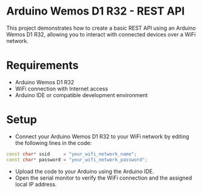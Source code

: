 ﻿# Arduino Wemos D1 R32 - REST API
 This project demonstrates how to create a basic REST API using an Arduino Wemos D1 R32, allowing you to interact with connected devices over a WiFi network.
 
# Requirements
- Arduino Wemos D1 R32
- WiFi connection with Internet access
- Arduino IDE or compatible development environment

# Setup
- Connect your Arduino Wemos D1 R32 to your WiFi network by editing the following lines in the code:
```cpp
const char* ssid     = "your_wifi_network_name";
const char* password = "your_wifi_network_password";
```
- Upload the code to your Arduino using the Arduino IDE.
- Open the serial monitor to verify the WiFi connection and the assigned local IP address.

